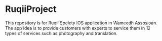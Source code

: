 # RuqiiProject
This repository is for Ruqii Spciety IOS application in Wameedh Assosioan. The app idea is to provide customers with experts to service them in 12 types of services such as photography and translation.
